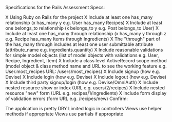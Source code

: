 Specifications for the Rails Assessment
Specs:

X   Using Ruby on Rails for the project
X   Include at least one has_many relationship (x has_many y e.g. User has_many      Recipes)
X   Include at least one belongs_to relationship (x belongs_to y e.g. Post belongs_to User)
X   Include at least one has_many through relationship (x has_many y through z e.g. Recipe has_many Items through Ingredients)
X   The "through" part of the has_many through includes at least one user submittable attribute (attribute_name e.g. ingredients.quantity)
X   Include reasonable validations for simple model objects (list of model objects with validations e.g. User, Recipe, Ingredient, Item)
X   Include a class level ActiveRecord scope method (model object & class method name and URL to see the working feature e.g. User.most_recipes URL: /users/most_recipes)
X   Include signup (how e.g. Devise)
X   Include login (how e.g. Devise)
X   Include logout (how e.g. Devise)
X   Include third party signup/login (how e.g. Devise/OmniAuth)
X   Include nested resource show or index (URL e.g. users/2/recipes)
X   Include nested resource "new" form (URL e.g. recipes/1/ingredients)
X   Include form display of validation errors (form URL e.g. /recipes/new)
  Confirm:

   The application is pretty DRY
   Limited logic in controllers
   Views use helper methods if appropriate
   Views use partials if appropriate
